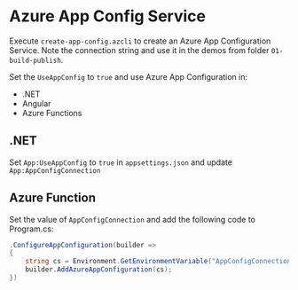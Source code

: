 # Azure App Config Service

Execute `create-app-config.azcli` to create an Azure App Configuration Service. Note the connection string and use it in the demos from folder `01-build-publish`.


Set the `UseAppConfig` to `true` and use Azure App Configuration in:

- .NET
- Angular
- Azure Functions

## .NET

Set `App:UseAppConfig` to `true` in `appsettings.json` and update `App:AppConfigConnection`

## Azure Function

Set the value of `AppConfigConnection` and add the following code to Program.cs:

```csharp
.ConfigureAppConfiguration(builder =>
{
    string cs = Environment.GetEnvironmentVariable("AppConfigConnection");
    builder.AddAzureAppConfiguration(cs);
})
```
